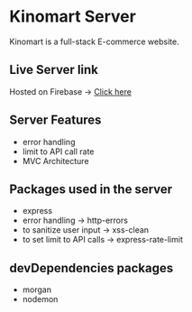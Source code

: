# Kinomart Server
Kinomart is a full-stack E-commerce website.

## Live Server link
Hosted on Firebase -> [Click here](https://woodpecker-12.web.app/)

## Server Features

* error handling
* limit to API call rate
* MVC Architecture

## Packages used in the server

* express
* error handling -> http-errors
* to sanitize user input  -> xss-clean
* to set limit to API calls -> express-rate-limit

## devDependencies packages

* morgan
* nodemon
